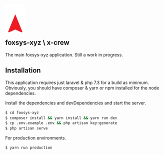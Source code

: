 <br/>

<img align="left" src="./public/img/Logo [Dark Background].svg" width="64" />

<br/><br/><br/><br/>

## foxsys-xyz \\ x-crew
The main foxsys-xyz application. Still a work in progress.

## Installation

This application requires just laravel & php 7.3 for a build as minimum. Obviously, you should have composer & yarn or npm installed for the node dependencies.

Install the dependencies and devDependencies and start the server.

```sh
$ cd foxsys-xyz
$ composer install && yarn install && yarn run dev
$ cp .env.example .env && php artisan key:generate
$ php artisan serve
```

For production environments.

```sh
$ yarn run production
```
